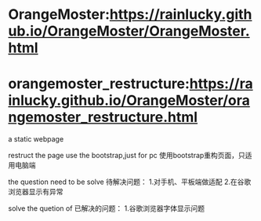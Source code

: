 # OrangeMoster:https://rainlucky.github.io/OrangeMoster/OrangeMoster.html
# orangemoster_restructure:https://rainlucky.github.io/OrangeMoster/orangemoster_restructure.html
a static webpage

restruct the page use the bootstrap,just for pc
使用bootstrap重构页面，只适用电脑端

the question need to be solve
待解决问题：
1.对手机、平板端做适配
2.在谷歌浏览器显示有异常

solve the quetion of
已解决的问题：
1.谷歌浏览器字体显示问题
